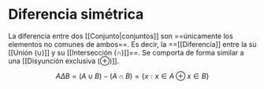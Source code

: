 # Diferencia simétrica

La diferencia entre dos [[Conjunto|conjuntos]] son ==únicamente los elementos no comunes de ambos==. Es decir, la ==[[Diferencia]] entre la su [[Unión (∪)]] y su [[Intersección (∩)]]==. Se comporta de forma similar a una [[Disyunción exclusiva (⊕)]].

$$
A \Delta B = (A \cup B) - (A \cap B) = \{x: x \in A \oplus x \in B\}
$$
